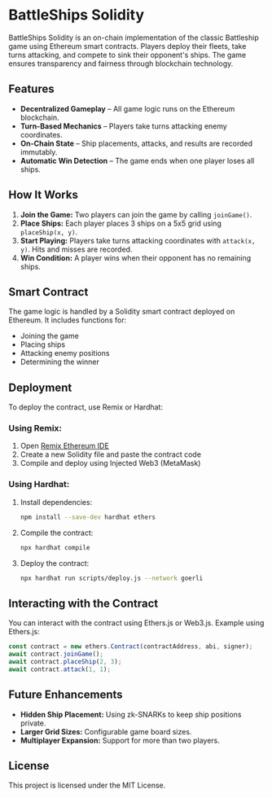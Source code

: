 # BattleShips Solidity

BattleShips Solidity is an on-chain implementation of the classic Battleship game using Ethereum smart contracts. Players deploy their fleets, take turns attacking, and compete to sink their opponent's ships. The game ensures transparency and fairness through blockchain technology.

## Features
- **Decentralized Gameplay** – All game logic runs on the Ethereum blockchain.
- **Turn-Based Mechanics** – Players take turns attacking enemy coordinates.
- **On-Chain State** – Ship placements, attacks, and results are recorded immutably.
- **Automatic Win Detection** – The game ends when one player loses all ships.

## How It Works
1. **Join the Game:** Two players can join the game by calling `joinGame()`.
2. **Place Ships:** Each player places 3 ships on a 5x5 grid using `placeShip(x, y)`.
3. **Start Playing:** Players take turns attacking coordinates with `attack(x, y)`. Hits and misses are recorded.
4. **Win Condition:** A player wins when their opponent has no remaining ships.

## Smart Contract
The game logic is handled by a Solidity smart contract deployed on Ethereum. It includes functions for:
- Joining the game
- Placing ships
- Attacking enemy positions 
- Determining the winner 

## Deployment
To deploy the contract, use Remix or Hardhat:

### Using Remix:
1. Open [Remix Ethereum IDE](https://remix.ethereum.org/)
2. Create a new Solidity file and paste the contract code
3. Compile and deploy using Injected Web3 (MetaMask)

### Using Hardhat:
1. Install dependencies:
   ```bash
   npm install --save-dev hardhat ethers
   ```
2. Compile the contract:
   ```bash
   npx hardhat compile
   ```
3. Deploy the contract:
   ```bash
   npx hardhat run scripts/deploy.js --network goerli
   ```

## Interacting with the Contract
You can interact with the contract using Ethers.js or Web3.js. Example using Ethers.js:
```javascript
const contract = new ethers.Contract(contractAddress, abi, signer);
await contract.joinGame();
await contract.placeShip(2, 3);
await contract.attack(1, 1);
```

## Future Enhancements
- **Hidden Ship Placement:** Using zk-SNARKs to keep ship positions private.
- **Larger Grid Sizes:** Configurable game board sizes.
- **Multiplayer Expansion:** Support for more than two players.

## License
This project is licensed under the MIT License.

